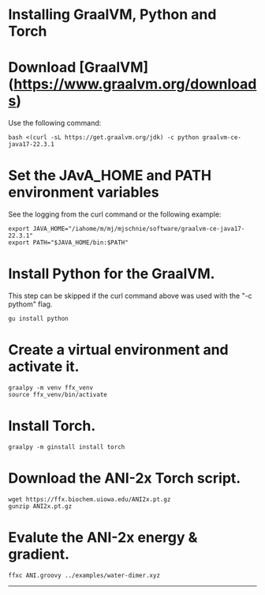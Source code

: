
Installing GraalVM, Python and Torch
====================================

# Download [GraalVM] (https://www.graalvm.org/downloads) 
Use the following command:
  
    bash <(curl -sL https://get.graalvm.org/jdk) -c python graalvm-ce-java17-22.3.1

# Set the JAvA_HOME and PATH environment variables 
See the logging from the curl command or the following example:
 
    export JAVA_HOME="/iahome/m/mj/mjschnie/software/graalvm-ce-java17-22.3.1"
    export PATH="$JAVA_HOME/bin:$PATH"

# Install Python for the GraalVM.
This step can be skipped if the curl command above was used with the "-c pythom" flag.
  
    gu install python

# Create a virtual environment and activate it.

    graalpy -m venv ffx_venv
    source ffx_venv/bin/activate

# Install Torch.
  
    graalpy -m ginstall install torch

# Download the ANI-2x Torch script.

    wget https://ffx.biochem.uiowa.edu/ANI2x.pt.gz
    gunzip ANI2x.pt.gz

# Evalute the ANI-2x energy & gradient.
  
    ffxc ANI.groovy ../examples/water-dimer.xyz  

---

